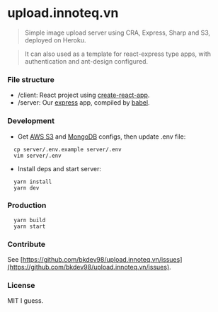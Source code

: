 # upload.innoteq.vn

> Simple image upload server using CRA, Express, Sharp and S3, deployed on Heroku.

> It can also used as a template for react-express type apps, with authentication and ant-design configured.

### File structure

- /client: React project using [create-react-app](https://github.com/facebook/create-react-app).
- /server: Our [express](https://expressjs.com/) app, compiled by [babel](https://babeljs.io/).

### Development

- Get [AWS S3](https://s3.console.aws.amazon.com/s3/home) and [MongoDB](https://www.mongodb.com/) configs, then update .env file:

```
  cp server/.env.example server/.env
  vim server/.env
```

- Install deps and start server:

```
  yarn install
  yarn dev
```

### Production

```
  yarn build
  yarn start
```

### Contribute

See [https://github.com/bkdev98/upload.innoteq.vn/issues](https://github.com/bkdev98/upload.innoteq.vn/issues).

### License

MIT I guess.
